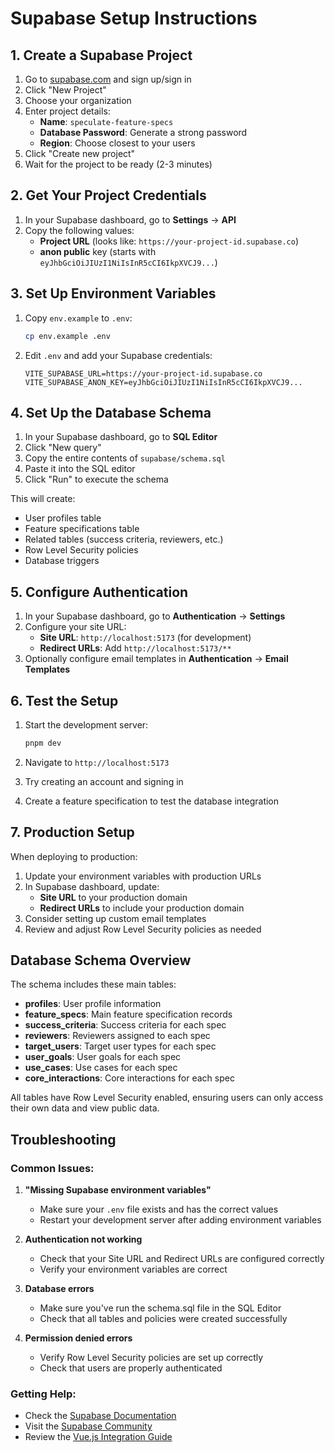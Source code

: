 # Supabase Setup Instructions

## 1. Create a Supabase Project

1. Go to [supabase.com](https://supabase.com) and sign up/sign in
2. Click "New Project"
3. Choose your organization
4. Enter project details:
   - **Name**: `speculate-feature-specs`
   - **Database Password**: Generate a strong password
   - **Region**: Choose closest to your users
5. Click "Create new project"
6. Wait for the project to be ready (2-3 minutes)

## 2. Get Your Project Credentials

1. In your Supabase dashboard, go to **Settings** → **API**
2. Copy the following values:
   - **Project URL** (looks like: `https://your-project-id.supabase.co`)
   - **anon public** key (starts with `eyJhbGciOiJIUzI1NiIsInR5cCI6IkpXVCJ9...`)

## 3. Set Up Environment Variables

1. Copy `env.example` to `.env`:

   ```bash
   cp env.example .env
   ```

2. Edit `.env` and add your Supabase credentials:
   ```env
   VITE_SUPABASE_URL=https://your-project-id.supabase.co
   VITE_SUPABASE_ANON_KEY=eyJhbGciOiJIUzI1NiIsInR5cCI6IkpXVCJ9...
   ```

## 4. Set Up the Database Schema

1. In your Supabase dashboard, go to **SQL Editor**
2. Click "New query"
3. Copy the entire contents of `supabase/schema.sql`
4. Paste it into the SQL editor
5. Click "Run" to execute the schema

This will create:

- User profiles table
- Feature specifications table
- Related tables (success criteria, reviewers, etc.)
- Row Level Security policies
- Database triggers

## 5. Configure Authentication

1. In your Supabase dashboard, go to **Authentication** → **Settings**
2. Configure your site URL:
   - **Site URL**: `http://localhost:5173` (for development)
   - **Redirect URLs**: Add `http://localhost:5173/**`
3. Optionally configure email templates in **Authentication** → **Email Templates**

## 6. Test the Setup

1. Start the development server:

   ```bash
   pnpm dev
   ```

2. Navigate to `http://localhost:5173`
3. Try creating an account and signing in
4. Create a feature specification to test the database integration

## 7. Production Setup

When deploying to production:

1. Update your environment variables with production URLs
2. In Supabase dashboard, update:
   - **Site URL** to your production domain
   - **Redirect URLs** to include your production domain
3. Consider setting up custom email templates
4. Review and adjust Row Level Security policies as needed

## Database Schema Overview

The schema includes these main tables:

- **profiles**: User profile information
- **feature_specs**: Main feature specification records
- **success_criteria**: Success criteria for each spec
- **reviewers**: Reviewers assigned to each spec
- **target_users**: Target user types for each spec
- **user_goals**: User goals for each spec
- **use_cases**: Use cases for each spec
- **core_interactions**: Core interactions for each spec

All tables have Row Level Security enabled, ensuring users can only access their own data and view public data.

## Troubleshooting

### Common Issues:

1. **"Missing Supabase environment variables"**
   - Make sure your `.env` file exists and has the correct values
   - Restart your development server after adding environment variables

2. **Authentication not working**
   - Check that your Site URL and Redirect URLs are configured correctly
   - Verify your environment variables are correct

3. **Database errors**
   - Make sure you've run the schema.sql file in the SQL Editor
   - Check that all tables and policies were created successfully

4. **Permission denied errors**
   - Verify Row Level Security policies are set up correctly
   - Check that users are properly authenticated

### Getting Help:

- Check the [Supabase Documentation](https://supabase.com/docs)
- Visit the [Supabase Community](https://github.com/supabase/supabase/discussions)
- Review the [Vue.js Integration Guide](https://supabase.com/docs/guides/getting-started/quickstarts/vue)
